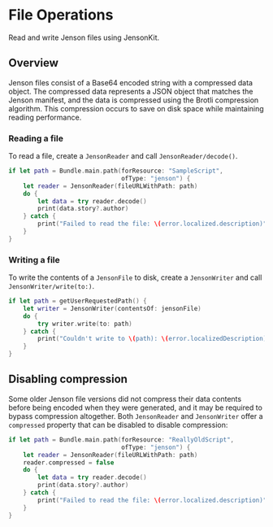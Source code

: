 # File Operations

Read and write Jenson files using JensonKit.

## Overview

Jenson files consist of a Base64 encoded string with a compressed data object. The compressed data represents a JSON
object that matches the Jenson manifest, and the data is compressed using the Brotli compression algorithm. This
compression occurs to save on disk space while maintaining reading performance.

### Reading a file

To read a file, create a ``JensonReader`` and call ``JensonReader/decode()``.

```swift
if let path = Bundle.main.path(forResource: "SampleScript",
                               ofType: "jenson") {
    let reader = JensonReader(fileURLWithPath: path)
    do {
        let data = try reader.decode()
        print(data.story?.author)
    } catch {
        print("Failed to read the file: \(error.localized.description)")
    }
}
```

### Writing a file

To write the contents of a ``JensonFile`` to disk, create a ``JensonWriter`` and call ``JensonWriter/write(to:)``.

```swift
if let path = getUserRequestedPath() {
    let writer = JensonWriter(contentsOf: jensonFile)
    do {
        try writer.write(to: path)
    } catch {
        print("Couldn't write to \(path): \(error.localizedDescription)")
    }
}
```

## Disabling compression

Some older Jenson file versions did not compress their data contents before being encoded when they were generated, and
it may be required to bypass compression altogether. Both ``JensonReader`` and ``JensonWriter`` offer a `compressed`
property that can be disabled to disable compression:

```swift
if let path = Bundle.main.path(forResource: "ReallyOldScript",
                               ofType: "jenson") {
    let reader = JensonReader(fileURLWithPath: path)
    reader.compressed = false
    do {
        let data = try reader.decode()
        print(data.story?.author)
    } catch {
        print("Failed to read the file: \(error.localized.description)")
    }
}
```
